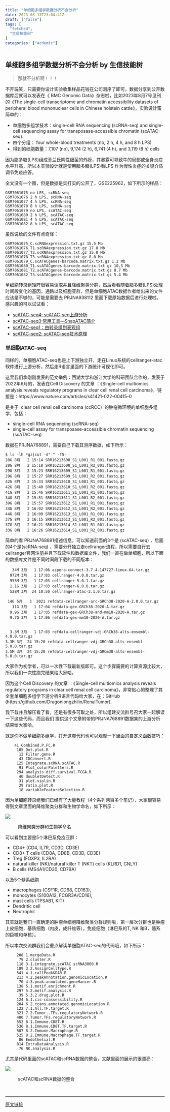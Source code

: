 ```yaml
---
title: "单细胞多组学数据分析不会分析"
date: 2023-08-13T23:04:41Z
draft: ["false"]
tags: [
  "fetched",
  "生信技能树"
]
categories: ["Acdemic"]
---
```

单细胞多组学数据分析不会分析 by 生信技能树
------
<div><section data-tool="mdnice编辑器" data-website="https://www.mdnice.com"><blockquote data-tool="mdnice编辑器"><p>那就不分析啊！！！</p></blockquote><p data-tool="mdnice编辑器">不开玩笑，只需要你设计实验收集样品花钱在公司测序了即可，数据分享到公开数据库后就可以发表在《 BMC Genomic Data》杂志啦，比如2023年8月7号见刊的《The single-cell transcriptome and chromatin accessibility datasets of peripheral blood mononuclear cells in Chinese holstein cattle》，实验设计蛮简单的：</p><ul data-tool="mdnice编辑器"><li><section>单细胞多组学技术：single-cell RNA sequencing (scRNA-seq) and single-cell sequencing assay for transposase-accessible chromatin (scATAC-seq).</section></li><li><section>四个分组： four whole-blood treatments (no, 2 h, 4 h, and 8 h LPS)</section></li><li><section>得到的细胞数量：7,107 (no), 9,174 (2 h), 6,741 (4 h), and 3,119 (8 h) cells</section></li></ul><p data-tool="mdnice编辑器">因为脂多糖(LPS)组成革兰氏阴性细菌的外膜，其暴露可导致牛的局部或全身炎症水平升高，所以本实验设计就是使用脂多糖(LPS)看LPS 作为慢性炎症的关键介质调节免疫应答。</p><p data-tool="mdnice编辑器">全文没有一个图，但是数据是实打实的公开了，GSE225962，如下所示的样品：</p><pre data-tool="mdnice编辑器"><span></span><code>GSM7061075 no LPS, scRNA-seq<br>GSM7061076 2 h LPS, scRNA-seq<br>GSM7061077 4 h LPS, scRNA-seq<br>GSM7061078 8 h LPS, scRNA-seq<br>GSM7061079 no LPS, scATAC-seq<br>GSM7061080 2 h LPS, scATAC-seq<br>GSM7061081 4 h LPS, scATAC-seq<br>GSM7061082 8 h LPS, scATAC-seq<br></code></pre><p data-tool="mdnice编辑器">虽然说给的文件有点奇怪：</p><pre data-tool="mdnice编辑器"><span></span><code>GSM7061075_C.scRNAexpression.txt.gz 15.5 Mb<br>GSM7061076_T1.scRNAexpression.txt.gz 17.8 Mb<br>GSM7061077_T2.scRNAexpression.txt.gz 15.0 Mb<br>GSM7061078_T3.scRNAexpression.txt.gz 8.0 Mb<br>GSM7061079_C.scATACgenes-barcode.matrix.txt.gz 1.2 Mb<br>GSM7061080_T1.scATACgenes-barcode.matrix.txt.gz 10.5 Mb<br>GSM7061081_T2.scATACgenes-barcode.matrix.txt.gz 8.7 Mb<br>GSM7061082_T3.scATACgenes-barcode.matrix.txt.gz 5.4 Mb<br></code></pre><p data-tool="mdnice编辑器">单细胞转录组矩阵很容易读取并且降维聚类分群，然后看看随着脂多糖(LPS)处理时间段变化的基因，通路以及细胞亚群，但是单细胞ATAC数据作者给出来的文件应该是不够的，可能是需要去 PRJNA938112 里面下载原始数据后进行处理啦。感兴趣的可以试试看：</p><ul data-tool="mdnice编辑器"><li><section><a href="http://mp.weixin.qq.com/s?__biz=MzI1Njk4ODE0MQ==&amp;mid=2247501065&amp;idx=1&amp;sn=83dd40132ed2c73ff5fddd06f50c976d&amp;chksm=ea1cc38bdd6b4a9d9ce78109fe58abcf7ab01ca7db3b8838be298d20b9495cd2847c6c0d1bbb&amp;scene=21#wechat_redirect" data-linktype="2">scATAC-seq4: scATAC-seq上游分析</a></section></li><li><section><a href="http://mp.weixin.qq.com/s?__biz=MzI1Njk4ODE0MQ==&amp;mid=2247499891&amp;idx=1&amp;sn=e947392508333922067046153280a246&amp;chksm=ea1cc6f1dd6b4fe75a2ff71aaa3f28bdd89263eaeb5a62f9fb7d4a89056b35acf675c6a7b2a5&amp;scene=21#wechat_redirect" data-linktype="2">scATAC-seq3:常用工具—SnapATAC简介</a></section></li><li><section><a href="http://mp.weixin.qq.com/s?__biz=MzI1Njk4ODE0MQ==&amp;mid=2247499175&amp;idx=1&amp;sn=2b08ffc06405c457b2535da049e3a115&amp;chksm=ea1cfb25dd6b7233bbf8b1220ea2d5ea60fbf3d51448d64584f8143d2529bf2f750d997dcc60&amp;scene=21#wechat_redirect" data-linktype="2">scATAC-seq1：由转录组到表观组</a></section></li><li><section><a href="http://mp.weixin.qq.com/s?__biz=MzI1Njk4ODE0MQ==&amp;mid=2247499244&amp;idx=1&amp;sn=64e1d0770a4c26c03868e6fc90904f94&amp;chksm=ea1cfb6edd6b7278e0c2837de37f61e8ed923e18b35dcedf64f59833f359553368f332934bd9&amp;scene=21#wechat_redirect" data-linktype="2">scATAC-seq2: scATAC-seq技术原理</a></section></li></ul></section><h3 data-tool="mdnice编辑器">单细胞ATAC-seq</h3><p data-tool="mdnice编辑器">同样的，单细胞ATAC-seq也是上下游独立开，走在Linux系统的cellranger-atac软件进行上游分析，然后走R语言里面的下游统计可视化即可。</p><p data-tool="mdnice编辑器">这里我们拿刚刚发表的范文举例：西湖大学和浙江大学的科研团队合作的，发表于2022年6月的，发表在Cell Discovery 的文章 ：《Single-cell multiomics analysis reveals regulatory programs in clear cell renal cell carcinoma》，链接是：https://www.nature.com/articles/s41421-022-00415-0</p><p data-tool="mdnice编辑器">是关于  clear cell renal cell carcinoma (ccRCC)  的肿瘤微环境的单细胞多组学，包括：</p><ul data-tool="mdnice编辑器"><li><section>single-cell RNA sequencing (scRNA-seq)</section></li><li><section>single-cell assay for transposase-accessible chromatin sequencing (scATAC-seq)</section></li></ul><p data-tool="mdnice编辑器">数据在PRJNA768891，需要自己下载其测序数据，如下所示：</p><pre data-tool="mdnice编辑器"><span></span><code>$ ls -lh *gz|cut -d<span>" "</span> -f5-<br>28G 8月   2 15:14 SRR16213608_S1_L001_R1_001.fastq.gz<br>28G 8月   2 15:18 SRR16213608_S1_L001_R2_001.fastq.gz<br>29G 8月   2 15:23 SRR16213609_S1_L001_R1_001.fastq.gz<br>29G 8月   2 15:27 SRR16213609_S1_L001_R2_001.fastq.gz<br>42G 8月   2 15:33 SRR16213610_S1_L001_R1_001.fastq.gz<br>42G 8月   2 15:40 SRR16213610_S1_L001_R2_001.fastq.gz<br>41G 8月   2 15:46 SRR16213611_S1_L001_R1_001.fastq.gz<br>34G 8月   2 15:51 SRR16213611_S1_L001_R2_001.fastq.gz<br>39G 8月   2 15:57 SRR16213612_S1_L001_R1_001.fastq.gz<br>34G 8月   2 16:02 SRR16213612_S1_L001_R2_001.fastq.gz<br>44G 8月   2 16:09 SRR16213613_S1_L001_R1_001.fastq.gz<br>37G 8月   2 16:15 SRR16213613_S1_L001_R2_001.fastq.gz<br>37G 8月   2 16:21 SRR16213614_S1_L001_R1_001.fastq.gz<br>33G 8月   2 16:26 SRR16213614_S1_L001_R2_001.fastq.gz<br></code></pre><p data-tool="mdnice编辑器">简单的看 PRJNA768891描述信息，可以知道前面的3个是 (scATAC-seq) ，后面的4个是(scRNA-seq) ，需要分开独立走cellranger流程，所以需要自行去cellranger官网注册并且下载软件和数据库文件，我们一直在做单细胞，所以下面的数据库文件是不同时间段下载的不同版本：</p><pre data-tool="mdnice编辑器"><span></span><code>   34M 3月   1 17:06 aspera-connect-3.7.4.147727-linux-64.tar.gz<br>  972M 3月   1 17:03 cellranger-4.0.0.tar.gz<br>  955M 3月   1 17:03 cellranger-5.0.1.tar.gz<br>  1.1G 3月   1 17:03 cellranger-6.0.0.tar.gz<br>  528M 3月  24 10:50 cellranger-atac-2.1.0.tar.gz<br><br> 14G 5月   3  2021 refdata-cellranger-arc-GRCh38-2020-A-2.0.0.tar.gz<br>   11G 3月   1 17:04 refdata-gex-GRCh38-2020-A.tar.gz<br>  9.9G 3月   1 17:05 refdata-gex-GRCh38-and-mm10-2020-A.tar.gz<br>  9.7G 3月   1 17:06 refdata-gex-mm10-2020-A.tar.gz<br>  <br>  <br>  3.3M 3月   1 17:03 refdata-cellranger-vdj-GRCh38-alts-ensembl-4.0.0.tar.gz<br>3.3M 3月  24 15:20 refdata-cellranger-vdj-GRCh38-alts-ensembl-5.0.0.tar.gz<br>3.5M 3月  24 15:20 refdata-cellranger-vdj-GRCm38-alts-ensembl-5.0.0.tar.gz<br></code></pre><p data-tool="mdnice编辑器">大家作为初学者，可以一次性下载最新版即可。这个步骤需要的计算资源比较大，所以我们一次性跑完结果给大家哈。</p><p data-tool="mdnice编辑器">因为这个Cell Discovery 的文章 ：《Single-cell multiomics analysis reveals regulatory programs in clear cell renal cell carcinoma》，非常贴心的整理了其全套单细胞多组学下游分析R语言代码给大家，在：GitHub (https://github.com/Dragonlongzhilin/RenalTumor).</p><p data-tool="mdnice编辑器">我下载并且解压看了看，还是有很多可取之处，所以组建交流群号召大家一起解读一下这些代码，而且我们 提供这个文章附带的PRJNA768891数据集的上游分析结果给大家哈。</p><p data-tool="mdnice编辑器">就是你不做单细胞多组学，打开这套代码也可以观摩一下里面的自定义函数技巧：</p><pre data-tool="mdnice编辑器"><span></span><code>    41 Combined.P.FC.R<br>     105 Dot.plot.R<br>      12 Filter.gene.R<br>      43 IDConvert.R<br>     125 Integrate.scRNA.scATAC.R<br>      91 Plot_colorPaletters.R<br>     294 analysis.diff.survival.TCGA.R<br>      40 doubletDetect.R<br>      31 plot.violin.R<br>      29 ratio.plot.R<br>      18 variableFeatureSelection.R<br></code></pre><p data-tool="mdnice编辑器">因为单细胞转录组我们已经有了大量教程（4个系列两百多个笔记），大家很容易得到文章里面的降维聚类分群和生物学命名，如下所示：</p><p><img data-galleryid="" data-ratio="0.37777777777777777" data-s="300,640" data-src="https://mmbiz.qpic.cn/mmbiz_png/cZNhZQ6j4wwtOBtFlJqR02TqjczibVZjsv9ftc7iaADKQiazCptF0iaEKTJE1tPoZ9Q7LiaCbfVUwH4ibVzia6QcaaRCw/640?wx_fmt=png&amp;wxfrom=5&amp;wx_lazy=1&amp;wx_co=1&amp;tp=wxpic" data-type="png" data-w="1080" src="https://mmbiz.qpic.cn/mmbiz_png/cZNhZQ6j4wwtOBtFlJqR02TqjczibVZjsv9ftc7iaADKQiazCptF0iaEKTJE1tPoZ9Q7LiaCbfVUwH4ibVzia6QcaaRCw/640?wx_fmt=png&amp;wxfrom=5&amp;wx_lazy=1&amp;wx_co=1&amp;tp=wxpic"></p><figure data-tool="mdnice编辑器"><figcaption>降维聚类分群和生物学命名</figcaption></figure><p data-tool="mdnice编辑器">可以看到主要是5个淋巴系免疫亚群：</p><ul data-tool="mdnice编辑器"><li><section>CD4+ (CD4, IL7R, CD3D, CD3E)</section></li><li><section>CD8+ T cells (CD8A, CD8B, CD3D, CD3E)</section></li><li><section>Treg (FOXP3, IL2RA)</section></li><li><section>natural killer (NK)/natural killer T (NKT) cells (KLRD1, GNLY)</section></li><li><section>B cells (MS4A1/CD20, CD79A)</section></li></ul><p data-tool="mdnice编辑器">以及5个髓系细胞</p><ul data-tool="mdnice编辑器"><li><section>macrophages (CSF1R, CD68, CD163),</section></li><li><section>monocytes (S100A12, FCGR3A/CD16),</section></li><li><section>mast cells (TPSAB1, KIT)</section></li><li><section>Dendritic cell</section></li><li><section>Neutrophil</section></li></ul><p data-tool="mdnice编辑器">其实就是我们一直确定的肿瘤单细胞降维聚类分群规则啦，第一层次分群也是肿瘤上皮细胞，基质细胞（内皮，成纤维等），免疫细胞（淋巴系的T, NK 和B，髓系的巨噬和单核）。</p><p data-tool="mdnice编辑器">所以本次交流群我们会重点解读单细胞ATAC-seq的代码哦，如下所示：</p><pre data-tool="mdnice编辑器"><span></span><code>     208 1.mergeData.R<br>      79 2.cluster.R<br>     118 3.1.integrate.scATAC.scRNA3000.R<br>     189 3.2.AssignCellType.R<br>     541 4.1.callPeak&amp;DAR.R<br>     213 4.2.peakAnnotation.genomicLocation.R<br>      70 4.3.peak.annotated.geneHancer.R<br>     138 5.1.motif.enrichment.R<br>     297 5.2.motif.analysis.R <br>      39 5.3.2.drug.plot.R<br>     124 6.1.cis-coassessibility.R<br>     204 6.2.ccans.annotated.genomicLocation.R<br>     122 7.1.All.TF.target.R<br>     321 7.2.Tumor..TFs.regulatoryNetwork.R<br>     480 7.Tumor.TFs.regulatoryNetwork.R<br>     552 8.1.Immune.CD8T.R<br>     536 8.1.Immune.CD8T.TF.target.R<br>     507 8.2.Immune.Macrophage.R<br>     525 8.2.Immune.Macrophage.TF.target.R<br>      86 Endothelial.R<br>     814 ExtraDataAnalysis.R<br>      76 NK.analysis.R<br></code></pre><p data-tool="mdnice编辑器">尤其是代码里面的scATAC和scRNA数据的整合，文献里面的展示的很漂亮：</p><p><img data-galleryid="" data-ratio="0.3296296296296296" data-s="300,640" data-src="https://mmbiz.qpic.cn/mmbiz_png/cZNhZQ6j4wwtOBtFlJqR02TqjczibVZjsQ3ylMSp82JJzfrTcjUibFTWFjIXKE7NuPrib7fOM6BRAz3JaO96uTgXw/640?wx_fmt=png&amp;wxfrom=5&amp;wx_lazy=1&amp;wx_co=1&amp;tp=wxpic" data-type="png" data-w="1080" src="https://mmbiz.qpic.cn/mmbiz_png/cZNhZQ6j4wwtOBtFlJqR02TqjczibVZjsQ3ylMSp82JJzfrTcjUibFTWFjIXKE7NuPrib7fOM6BRAz3JaO96uTgXw/640?wx_fmt=png&amp;wxfrom=5&amp;wx_lazy=1&amp;wx_co=1&amp;tp=wxpic"></p><figure data-tool="mdnice编辑器"><figcaption>scATAC和scRNA数据的整合</figcaption></figure><p><br></p><p><mp-style-type data-value="3"></mp-style-type></p></div>  
<hr>
<a href="https://mp.weixin.qq.com/s/2LSp-z_igcGZql6AyaumMw",target="_blank" rel="noopener noreferrer">原文链接</a>
